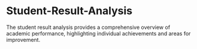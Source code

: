 # Student-Result-Analysis
The student result analysis provides a comprehensive overview of academic performance, highlighting individual achievements and areas for improvement. 
